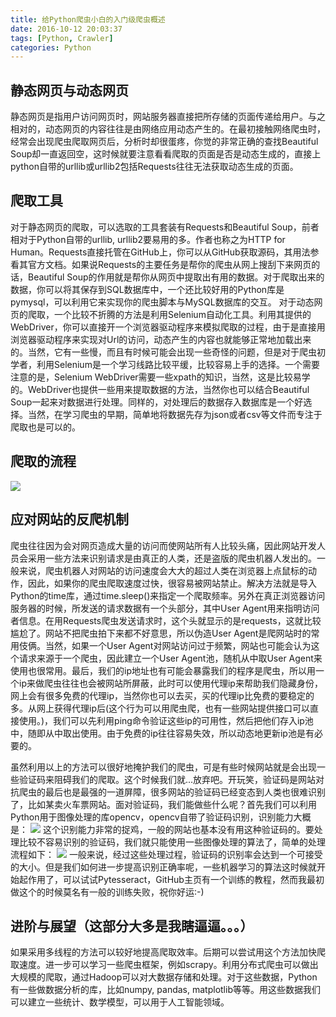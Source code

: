 ```yaml
---
title: 给Python爬虫小白的入门级爬虫概述
date: 2016-10-12 20:03:37
tags: [Python, Crawler]
categories: Python
---
```


## 静态网页与动态网页
静态网页是指用户访问网页时，网站服务器直接把所存储的页面传递给用户。与之相对的，动态网页的内容往往是由网络应用动态产生的。在最初接触网络爬虫时，经常会出现爬虫爬取网页后，分析时却很蛋疼，你觉的非常正确的查找Beautiful Soup却一直返回空，这时候就要注意看看爬取的页面是否是动态生成的，直接上python自带的urllib或urllib2包括Requests往往无法获取动态生成的页面。
<br />

## 爬取工具
对于静态网页的爬取，可以选取的工具套装有Requests和Beautiful Soup，前者相对于Python自带的urllib, urllib2要易用的多。作者也称之为HTTP for Human。Requests直接托管在GitHub上，你可以从GitHub获取源码，其用法参看其官方文档。如果说Requests的主要任务是帮你的爬虫从网上搜刮下来网页的话，Beautiful Soup的作用就是帮你从网页中提取出有用的数据。对于爬取出来的数据，你可以将其保存到SQL数据库中，一个还比较好用的Python库是pymysql，可以利用它来实现你的爬虫脚本与MySQL数据库的交互。
对于动态网页的爬取，一个比较不折腾的方法是利用Selenium自动化工具。利用其提供的WebDriver，你可以直接开一个浏览器驱动程序来模拟爬取的过程，由于是直接用浏览器驱动程序来实现对Url的访问，动态产生的内容也就能够正常地加载出来的。当然，它有一些慢，而且有时候可能会出现一些奇怪的问题，但是对于爬虫初学者，利用Selenium是一个学习线路比较平缓，比较容易上手的选择。一个需要注意的是，Selenium WebDriver需要一些xpath的知识，当然，这是比较易学的。WebDriver也提供一些用来提取数据的方法，当然你也可以结合Beautiful Soup一起来对数据进行处理。同样的，对处理后的数据存入数据库是一个好选择。当然，在学习爬虫的早期，简单地将数据先存为json或者csv等文件而专注于爬取也是可以的。
<br />
## 爬取的流程
![](/images/20161012_1.jpg)
<br />
## 应对网站的反爬机制
爬虫往往因为会对网页造成大量的访问而使网站所有人比较头痛，因此网站开发人员会采用一些方法来识别请求是由真正的人类，还是盗版的爬虫机器人发出的。一般来说，爬虫机器人对网站的访问速度会大大的超过人类在浏览器上点鼠标的动作，因此，如果你的爬虫爬取速度过快，很容易被网站禁止。解决方法就是导入Python的time库，通过time.sleep()来指定一个爬取频率。另外在真正浏览器访问服务器的时候，所发送的请求数据有一个头部分，其中User Agent用来指明访问者信息。在用Requests爬虫发送请求时，这个头就显示的是requests，这就比较尴尬了。网站不把爬虫拍下来都不好意思，所以伪造User Agent是爬网站时的常用伎俩。当然，如果一个User Agent对网站访问过于频繁，网站也可能会认为这个请求来源于一个爬虫，因此建立一个User Agent池，随机从中取User Agent来使用也很常用。最后，我们的ip地址也有可能会暴露我们的程序是爬虫，所以用一个ip来做爬虫往往也会被网站所屏蔽，此时可以使用代理ip来帮助我们隐藏身份，网上会有很多免费的代理ip，当然你也可以去买，买的代理ip比免费的要稳定的多。从网上获得代理ip后(这个行为可以用爬虫爬，也有一些网站提供接口可以直接使用。)，我们可以先利用ping命令验证这些ip的可用性，然后把他们存入ip池中，随即从中取出使用。由于免费的ip往往容易失效，所以动态地更新ip池是有必要的。

虽然利用以上的方法可以很好地掩护我们的爬虫，可是有些时候网站就是会出现一些验证码来阻碍我们的爬取。这个时候我们就...放弃吧。开玩笑，验证码是网站对抗爬虫的最后也是最强的一道屏障，很多网站的验证码已经变态到人类也很难识别了，比如某卖火车票网站。面对验证码，我们能做些什么呢？首先我们可以利用Python用于图像处理的库opencv，opencv自带了验证码识别，识别能力大概是：
![](/images/20161012_2.jpg)
这个识别能力非常的捉鸡，一般的网站也基本没有用这种验证码的。要处理比较不容易识别的验证码，我们就只能使用一些图像处理的算法了，简单的处理流程如下：
![](/images/20161012_3.jpg)
一般来说，经过这些处理过程，验证码的识别率会达到一个可接受的大小。但是我们如何进一步提高识别正确率呢，一些机器学习的算法这时候就开始起作用了，可以试试Pytesseract，GitHub主页有一个训练的教程，然而我最初做这个的时候莫名有一般的训练失败，祝你好运:-)
<br />
## 进阶与展望（这部分大多是我瞎逼逼。。。）
如果采用多线程的方法可以较好地提高爬取效率。后期可以尝试用这个方法加快爬取速度。进一步可以学习一些爬虫框架，例如scrapy。利用分布式爬虫可以做出大规模的爬取，通过Hadoop可以对大数据存储和处理。对于这些数据，Python有一些做数据分析的库，比如numpy, pandas, matplotlib等等。用这些数据我们可以建立一些统计、数学模型，可以用于人工智能领域。
